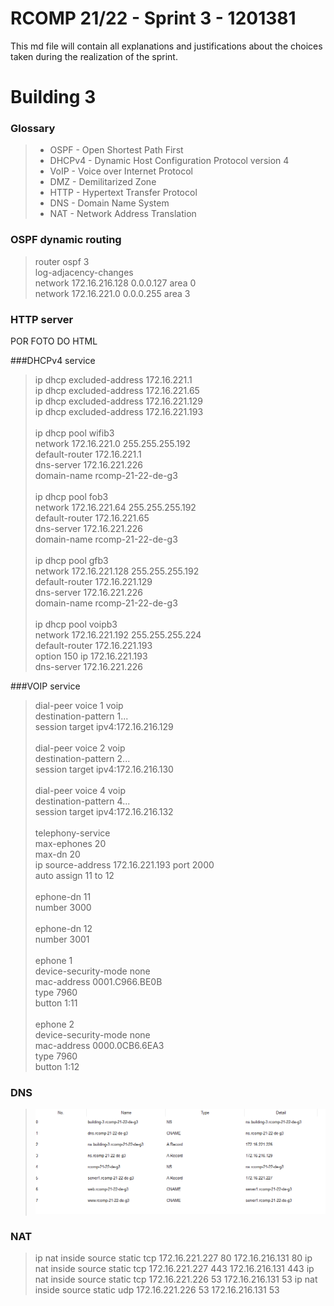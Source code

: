 RCOMP 21/22 - Sprint 3 - 1201381
===========================================
This md file will contain all explanations and justifications about the choices taken during the realization of the sprint.
# Building 3
### Glossary
> * OSPF - Open Shortest Path First
> * DHCPv4 - Dynamic Host Configuration Protocol version 4
> * VoIP - Voice over Internet Protocol
> * DMZ - Demilitarized Zone
> * HTTP - Hypertext Transfer Protocol
> * DNS - Domain Name System
> * NAT - Network Address Translation

### OSPF dynamic routing
> router ospf 3<br>
> log-adjacency-changes<br>
> network 172.16.216.128 0.0.0.127 area 0<br>
> network 172.16.221.0 0.0.0.255 area 3<br>

### HTTP server

POR FOTO DO HTML

###DHCPv4 service
> ip dhcp excluded-address 172.16.221.1<br>
> ip dhcp excluded-address 172.16.221.65<br>
> ip dhcp excluded-address 172.16.221.129<br>
> ip dhcp excluded-address 172.16.221.193<br>
><br>
> ip dhcp pool wifib3<br>
> network 172.16.221.0 255.255.255.192<br>
> default-router 172.16.221.1<br>
> dns-server 172.16.221.226<br>
> domain-name rcomp-21-22-de-g3<br>
> <br>
> ip dhcp pool fob3<br>
> network 172.16.221.64 255.255.255.192<br>
> default-router 172.16.221.65<br>
> dns-server 172.16.221.226<br>
> domain-name rcomp-21-22-de-g3<br>
> <br>
> ip dhcp pool gfb3<br>
> network 172.16.221.128 255.255.255.192<br>
> default-router 172.16.221.129<br>
> dns-server 172.16.221.226<br>
> domain-name rcomp-21-22-de-g3<br>
> <br>
> ip dhcp pool voipb3<br>
> network 172.16.221.192 255.255.255.224<br>
> default-router 172.16.221.193<br>
> option 150 ip 172.16.221.193<br>
> dns-server 172.16.221.226<br>

###VOIP service
> dial-peer voice 1 voip<br>
> destination-pattern 1...<br>
> session target ipv4:172.16.216.129<br>
><br>
> dial-peer voice 2 voip<br>
> destination-pattern 2...<br>
> session target ipv4:172.16.216.130<br>
><br>
> dial-peer voice 4 voip<br>
> destination-pattern 4...<br>
> session target ipv4:172.16.216.132<br>
><br>
> telephony-service<br>
> max-ephones 20<br>
> max-dn 20<br>
> ip source-address 172.16.221.193 port 2000<br>
> auto assign 11 to 12<br>
><br>
> ephone-dn 11<br>
> number 3000<br>
><br>
> ephone-dn 12<br>
> number 3001<br>
><br>
> ephone 1<br>
> device-security-mode none<br>
> mac-address 0001.C966.BE0B<br>
> type 7960<br>
> button 1:11<br>
><br>
> ephone 2<br>
> device-security-mode none<br>
> mac-address 0000.0CB6.6EA3<br>
> type 7960<br>
> button 1:12<br>

### DNS

> ![DNS](Figures/dns.PNG)

### NAT
> ip nat inside source static tcp 172.16.221.227 80 172.16.216.131 80 
> ip nat inside source static tcp 172.16.221.227 443 172.16.216.131 443 
> ip nat inside source static tcp 172.16.221.226 53 172.16.216.131 53 
> ip nat inside source static udp 172.16.221.226 53 172.16.216.131 53 


